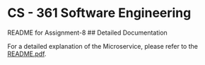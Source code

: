 <h1>CS - 361 Software Engineering</h1>
README for Assignment-8
## Detailed Documentation

For a detailed explanation of the Microservice, please refer to the [README.pdf](./README.pdf).
